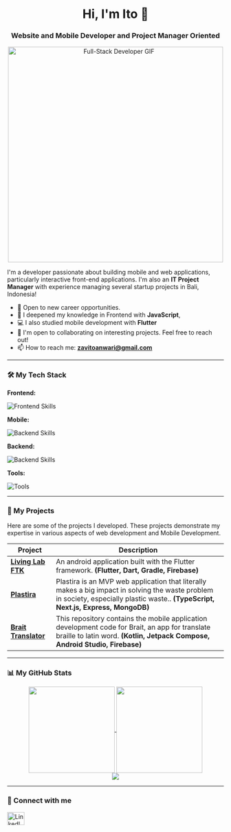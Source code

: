 <h1 align="center">Hi, I'm Ito 👋</h1>
<h3 align="center">Website and Mobile Developer and Project Manager Oriented</h3>

<p align="center">
  <img src="https://media1.giphy.com/media/v1.Y2lkPTc5MGI3NjExaWt6ZGQwNWJ2YWZzNm1kYjl5YXBidGx1bnp0NmllajdrY2Voc25qaSZlcD12MV9pbnRlcm5hbF9naWZfYnlfaWQmY3Q9Zw/LMcB8XospGZO8UQq87/giphy.gif" alt="Full-Stack Developer GIF" width="500"/>
</p>

I'm a developer passionate about building mobile and web applications, particularly interactive front-end applications. I'm also an **IT Project Manager** with experience managing several startup projects in Bali, Indonesia!

- 🔭 Open to new career opportunities.
- 🌱 I deepened my knowledge in Frontend with **JavaScript**,
- 💻 I also studied mobile development with **Flutter**
- 💬 I'm open to collaborating on interesting projects. Feel free to reach out!
- 📫 How to reach me: **[zavitoanwari@gmail.com](mailto:zavitoanwari@gmail.com)**

---

### 🛠️ My Tech Stack

**Frontend:**
<p>
  <img src="https://skillicons.dev/icons?i=html,css,javascript,ts,tailwind,react,vite,nextjs" alt="Frontend Skills" />
</p>

**Mobile:**
<p>
  <img src="https://skillicons.dev/icons?i=dart,kotlin,flutter,gradle" alt="Backend Skills" />
</p>

**Backend:**
<p>
  <img src="https://skillicons.dev/icons?i=express,mongodb,mysql, firebase" alt="Backend Skills" />
</p>

**Tools:**
<p>
  <img src="https://skillicons.dev/icons?i=git,github,vscode,androidstudio,webpack,docker,discord" alt="Tools" />
</p>

---

### 🚀 My Projects

Here are some of the projects I developed. These projects demonstrate my expertise in various aspects of web development and Mobile Development.

| Project                                                                      | Description                                                                                                                               |
| ---------------------------------------------------------------------------- | ----------------------------------------------------------------------------------------------------------------------------------------- |
| **[Living Lab FTK](https://github.com/zulvanavito/livingLabFTK)** | An android application built with the Flutter framework. **(Flutter, Dart, Gradle, Firebase)** |
| **[Plastira](https://github.com/zulvanavito/Plastira)** | Plastira is an MVP web application that literally makes a big impact in solving the waste problem in society, especially plastic waste.. **(TypeScript, Next.js, Express, MongoDB)** |
| **[Brait Translator](https://github.com/BRAIT-Braille-Translator/BRAIT-Mobile-Dev)** | This repository contains the mobile application development code for Brait, an app for translate braille to latin word. **(Kotlin, Jetpack Compose, Android Studio, Firebase)** |

---

### 📊 My GitHub Stats

<p align="center">

  <!-- GitHub Stats -->
  <a href="https://github.com/anuraghazra/github-readme-stats">
    <img height="200" align="center" src="https://github-readme-stats.vercel.app/api?username=zulvanavito&show_icons=true&theme=radical&include_all_commits=true&count_private=true" />
  </a>

  <!-- Top Languages -->
  <a href="https://github.com/anuraghazra/github-readme-stats">
    <img height="200" align="center" src="https://github-readme-stats.vercel.app/api/top-langs/?username=zulvanavito&layout=compact&langs_count=8&theme=radical&include_all_commits=true&count_private=true" />
  </a>

  <!-- GitHub Streak -->
  <br/>
  <img src="https://github-readme-streak-stats.herokuapp.com/?user=zulvanavito&theme=radical&hide_border=false" />

</p>

---

### 🔗 Connect with me

<p align="left">
<a href="www.linkedin.com/in/zulvanavito" target="blank"><img align="center" src="https://raw.githubusercontent.com/rahuldkjain/github-profile-readme-generator/master/src/images/icons/Social/linked-in-alt.svg" alt="LinkedIn" height="30" width="40" /></a>
